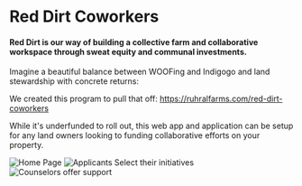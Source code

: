 # Red Dirt Coworkers

#### Red Dirt is our way of building a collective farm and collaborative workspace through sweat equity and communal investments.

Imagine a beautiful balance between WOOFing and Indigogo and land stewardship with concrete returns:

We created this program to pull that off: https://ruhralfarms.com/red-dirt-coworkers 

While it's underfunded to roll out, this web app and application can be setup for any land owners looking to funding collaborative efforts on your property.


![Home Page](public/screenshot-home.png)
![Applicants Select their initiatives](public/screenshot-initiatives.png)
![Counselors offer support](public/screenshot-counselors.png)
